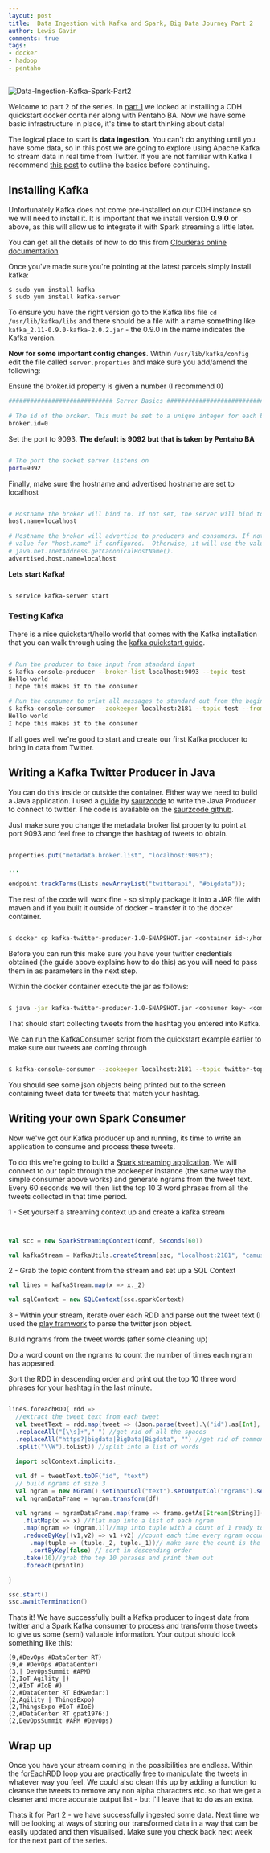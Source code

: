 ```yaml
--- 
layout: post 
title:  Data Ingestion with Kafka and Spark, Big Data Journey Part 2
author: Lewis Gavin 
comments: true 
tags: 
- docker 
- hadoop
- pentaho 
---
```


![Data-Ingestion-Kafka-Spark-Part2](https://www.lewisgavin.co.uk/images/bdj-part2.jpg)

Welcome to part 2 of the series. In [part 1](http://www.lewisgavin.co.uk/CDH-Docker) we looked at installing a CDH quickstart docker container along with Pentaho BA. Now we have some basic infrastructure in place, it's time to start thinking about data!

The logical place to start is **data ingestion**. You can't do anything until you have some data, so in this post we are going to explore using Apache Kafka to stream data in real time from Twitter. If you are not familiar with Kafka I recommend [this post](http://www.lewisgavin.co.uk/Streaming-Kafka/) to outline the basics before continuing.

## Installing Kafka

Unfortunately Kafka does not come pre-installed on our CDH instance so we will need to install it. It is important that we install version **0.9.0** or above, as this will allow us to integrate it with Spark streaming a little later.

You can get all the details of how to do this from [Clouderas online documentation](https://www.cloudera.com/documentation/kafka/latest/topics/kafka_packaging.html)

Once you've made sure you're pointing at the latest parcels simply install kafka:

~~~bash
$ sudo yum install kafka
$ sudo yum install kafka-server

~~~

To ensure you have the right version go to the Kafka libs file `cd /usr/lib/kafka/libs` and there should be a file with a name something like `kafka_2.11-0.9.0-kafka-2.0.2.jar` - the 0.9.0 in the name indicates the Kafka version.

**Now for some important config changes**. Within `/usr/lib/kafka/config` edit the file called `server.properties` and make sure you add/amend the following:

Ensure the broker.id property is given a number (I recommend 0)

~~~bash
############################# Server Basics #############################                
                                                                                         
# The id of the broker. This must be set to a unique integer for each broker.            
broker.id=0

~~~

Set the port to 9093. **The default is 9092 but that is taken by Pentaho BA**

~~~bash

# The port the socket server listens on
port=9092   

~~~

Finally, make sure the hostname and advertised hostname are set to localhost

~~~bash

# Hostname the broker will bind to. If not set, the server will bind to all interfaces   
host.name=localhost    
                                                                                         
# Hostname the broker will advertise to producers and consumers. If not set, it uses the 
# value for "host.name" if configured.  Otherwise, it will use the value returned from
# java.net.InetAddress.getCanonicalHostName().          
advertised.host.name=localhost  

~~~

**Lets start Kafka!**

~~~bash

$ service kafka-server start

~~~

### Testing Kafka

There is a nice quickstart/hello world that comes with the Kafka installation that you can walk through using the [kafka quickstart guide](http://kafka.apache.org/07/quickstart.html). 

~~~bash

# Run the producer to take input from standard input
$ kafka-console-producer --broker-list localhost:9093 --topic test
Hello world
I hope this makes it to the consumer

# Run the consumer to print all messages to standard out from the beginning 
$ kafka-console-consumer --zookeeper localhost:2181 --topic test --from-beginning
Hello world
I hope this makes it to the consumer

~~~

If all goes well we're good to start and create our first Kafka producer to bring in data from Twitter.

## Writing a Kafka Twitter Producer in Java

You can do this inside or outside the container. Either way we need to build a Java application. I used a [guide](http://saurzcode.in/2015/02/kafka-producer-using-twitter-stream/) by [saurzcode](https://twitter.com/saurzcode/) to write the Java Producer to connect to twitter. The code is available on the [saurzcode github](https://github.com/saurzcode/twitter-stream/).

Just make sure you change the metadata broker list property to point at port 9093 and feel free to change the hashtag of tweets to obtain.

~~~java

properties.put("metadata.broker.list", "localhost:9093");

...

endpoint.trackTerms(Lists.newArrayList("twitterapi", "#bigdata"));

~~~

The rest of the code will work fine - so simply package it into a JAR file with maven and if you built it outside of docker - transfer it to the docker container.

~~~bash

$ docker cp kafka-twitter-producer-1.0-SNAPSHOT.jar <container id>:/home/cloudera/Documents

~~~

Before you can run this make sure you have your twitter credentials obtained (the guide above explains how to do this) as you will need to pass them in as parameters in the next step.

Within the docker container execute the jar as follows:

~~~bash

$ java -jar kafka-twitter-producer-1.0-SNAPSHOT.jar <consumer key> <consumer secret> <token> <secret> &

~~~

That should start collecting tweets from the hashtag you entered into Kafka.

We can run the KafkaConsumer script from the quickstart example earlier to make sure our tweets are coming through

~~~bash

$ kafka-console-consumer --zookeeper localhost:2181 --topic twitter-topic --from-beginning

~~~

You should see some json objects being printed out to the screen containing tweet data for tweets that match your hashtag.

## Writing your own Spark Consumer

Now we've got our Kafka producer up and running, its time to write an application to consume and process these tweets. 

To do this we're going to build a [Spark streaming application](http://www.lewisgavin.co.uk/Spark-Streaming/). We will connect to our topic through the zookeeper instance (the same way the simple consumer above works) and generate ngrams from the tweet text. Every 60 seconds we will then list the top 10 3 word phrases from all the tweets collected in that time period.

1 - Set yourself a streaming context up and create a kafka stream

~~~scala


val scc = new SparkStreamingContext(conf, Seconds(60))

val kafkaStream = KafkaUtils.createStream(ssc, "localhost:2181", "camus", Map(("twitter-topic", 1)))

~~~

2 - Grab the topic content from the stream and set up a SQL Context

~~~scala
val lines = kafkaStream.map(x => x._2)

val sqlContext = new SQLContext(ssc.sparkContext)


~~~


3 - Within your stream, iterate over each RDD and parse out the tweet text (I used the [play framwork](https://www.playframework.com/documentation/2.0/api/scala/play/api/libs/json/package.html) to parse the twitter json object.

Build ngrams from the tweet words (after some cleaning up)

Do a word count on the ngrams to count the number of times each ngram has appeared.

Sort the RDD in descending order and print out the top 10 three word phrases for your hashtag in the last minute.

~~~scala

lines.foreachRDD{ rdd =>
  //extract the tweet text from each tweet
  val tweetText = rdd.map(tweet => (Json.parse(tweet).\("id").as[Int], Json.parse(tweet).\("text").as[String]
  .replaceAll("[\\s]+"," ") //get rid of all the spaces
  .replaceAll("https?|bigdata|BigData|Bigdata", "") //get rid of common words (my hashtag was bigdata)
  .split("\\W").toList)) //split into a list of words
  
  import sqlContext.implicits._

  val df = tweetText.toDF("id", "text")
  // build ngrams of size 3
  val ngram = new NGram().setInputCol("text").setOutputCol("ngrams").setN(3)
  val ngramDataFrame = ngram.transform(df)

  val ngrams = ngramDataFrame.map(frame => frame.getAs[Stream[String]]("ngrams").toList)
    .flatMap(x => x) //flat map into a list of each ngram
    .map(ngram => (ngram,1))//map into tuple with a count of 1 ready to be counted
    .reduceByKey((v1,v2) => v1 +v2) //count each time every ngram occurs
      .map(tuple => (tuple._2, tuple._1))// make sure the count is the on the key side of the tuple ready to be sorted
      .sortByKey(false) // sort in descending order
    .take(10)//grab the top 10 phrases and print them out
    .foreach(println)

}

ssc.start()
ssc.awaitTermination()


~~~


Thats it! We have successfully built a Kafka producer to ingest data from twitter and a Spark Kafka consumer to process and transform those tweets to give us some (semi) valuable information. Your output should look something like this:

~~~
(9,#DevOps #DataCenter RT)
(9,# #DevOps #DataCenter)
(3,| DevOpsSummit #APM)
(2,IoT Agility |)
(2,#IoT #IoE #)
(2,#DataCenter RT EdKwedar:)
(2,Agility | ThingsExpo)
(2,ThingsExpo #IoT #IoE)
(2,#DataCenter RT gpat1976:)
(2,DevOpsSummit #APM #DevOps)
~~~

## Wrap up

Once you have your stream coming in the possibilities are endless. Within the forEachRDD loop you are practically free to manipulate the tweets in whatever way you feel. We could also clean this up by adding a function to cleanse the tweets to remove any non alpha characters etc. so that we get a cleaner and more accurate output list - but I'll leave that to do as an extra.

Thats it for Part 2 - we have successfully ingested some data. Next time we will be looking at ways of storing our transformed data in a way that can be easily updated and then visualised. Make sure you check back next week for the next part of the series.
